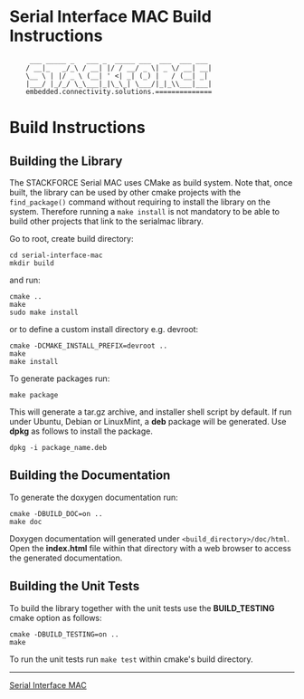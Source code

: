 # Serial Interface MAC Build Instructions
```
     ___ _____ _   ___ _  _____ ___  ___  ___ ___
    / __|_   _/_\ / __| |/ / __/ _ \| _ \/ __| __|
    \__ \ | |/ _ \ (__| ' <| _| (_) |   / (__| _|
    |___/ |_/_/ \_\___|_|\_\_| \___/|_|_\\___|___|
    embedded.connectivity.solutions.==============
```

# Build Instructions

## Building the Library
The STACKFORCE Serial MAC uses CMake as build system. Note that, once built, the library can be used by other cmake projects with the `find_package()` command without requiring to install the library on the system. Therefore running a `make install` is not mandatory to be able to build other projects that link to the serialmac library.

Go to root, create build directory:

    cd serial-interface-mac
    mkdir build

and run:

    cmake ..
    make
    sudo make install

or to define a custom install directory e.g. devroot:

    cmake -DCMAKE_INSTALL_PREFIX=devroot ..
    make
    make install

To generate packages run:

    make package

This will generate a tar.gz archive, and installer shell script by default.
If run under Ubuntu, Debian or LinuxMint, a **deb** package will be generated.
Use **dpkg** as follows to install the package.

    dpkg -i package_name.deb

## Building the Documentation
To generate the doxygen documentation run:

    cmake -DBUILD_DOC=on ..
    make doc

Doxygen documentation will generated under `<build_directory>/doc/html`. Open the **index.html** file within that directory with a web browser to access the generated documentation.

## Building the Unit Tests

To build the library together with the unit tests use the **BUILD_TESTING** cmake option as follows:

    cmake -DBUILD_TESTING=on ..
    make

To run the unit tests run `make test` within cmake's build directory.

_________________________________

[Serial Interface MAC](README.md)